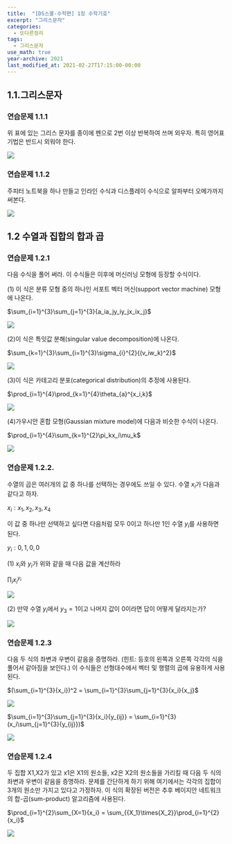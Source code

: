 ```yaml
---
title:  "[DS스쿨-수학편] 1장 수학기호"
excerpt: "그리스문자"
categories:
  - 또다른정리
tags:
  - 그리스문자
use_math: true
year-archive: 2021
last_modified_at: 2021-02-27T17:15:00-00:00
---
```


## 1.1.그리스문자

### 연습문제 1.1.1

위 표에 있는 그리스 문자를 종이에 펜으로 2번 이상 반복하여 쓰며 외우자. 특히 영어표기법은 반드시 외워야 한다.

![](/assets/images/math-1/1-1.png)

### 연습문제 1.1.2

주피터 노트북을 하나 만들고 인라인 수식과 디스플레이 수식으로 알파부터 오메가까지 써본다.

![](/assets/images/math-1/1-2.png)

## 1.2 수열과 집합의 합과 곱

### 연습문제 1.2.1

다음 수식을 풀어 써라. 이 수식들은 이후에 머신러닝 모형에 등장할 수식이다.

(1) 이 식은 분류 모형 중의 하나인 서포트 벡터 머신(support vector machine) 모형에 나온다.

$\sum_{i=1}^{3}\sum_{j=1}^{3}{a_ia_jy_iy_jx_ix_j}$

![](/assets/images/math-1/1-3.png)

(2)이 식은 특잇값 분해(singular value decomposition)에 나온다.

$\sum_{k=1}^{3}\sum_{i=1}^{3}\sigma_{i}^{2}{(v_iw_k)^2}$

![](/assets/images/math-1/1-4.png)

(3)이 식은 카테고리 분포(categorical distribution)의 추정에 사용된다.

$\prod_{i=1}^{4}\prod_{k=1}^{4}\theta_{a}^{x_i,k}$

![](/assets/images/math-1/1-5.png)

(4)가우시안 혼합 모형(Gaussian mixture model)에 다음과 비슷한 수식이 나온다.

$\prod_{i=1}^{4}\sum_{k=1}^{2}\pi_kx_i\mu_k$

![](/assets/images/math-1/1-6.png)

### 연습문제 1.2.2.

수열의 곱은 여러개의 값 중 하나를 선택하는 경우에도 쓰일 수 있다. 수열 $x_i$가 다음과 같다고 하자.

$x_i : x_1, x_2,x_3,x_4$

이 값 중 하나만 선택하고 싶다면 다음처럼 모두 0이고 하나만 1인 수열 $y_i$를 사용하면 된다.

$y_i:0,1,0,0$

(1) $x_i$와 $y_i$가 위와 같을 때 다음 값을 계산하라

$\prod_{i}{x_i}^{y_i}$

![](/assets/images/math-1/1-8.png)

(2) 만약 수열 $y_i$에서 $y_3=1$이고 나머지 값이 0이라면 답이 어떻게 달라지는가?

![](/assets/images/math-1/1-9.png)

### 연습문제 1.2.3

다음 두 식의 좌변과 우변이 같음을 증명하라. (힌트: 등호의 왼쪽과 오른쪽 각각의 식을 풀어서 같아짐을 보인다.) 이 수식들은 선형대수에서 벡터 및 행렬의 곱에 유용하게 사용된다.

$(\sum_{i=1}^{3}{x_i})^2 = \sum_{i=1}^{3}\sum_{j=1}^{3}{x_i}{x_j}$

![](/assets/images/math-1/1-10.png)

$\sum_{i=1}^{3}\sum_{j=1}^{3}{x_i}{y_{ij}} = \sum_{i=1}^{3}(x_i\sum_{j=1}^{3}{y_{ij}})$

![](/assets/images/math-1/1-11.png)

### 연습문제 1.2.4

두 집합 X1,X2가 있고 x1은 X1의 원소들, x2은 X2의 원소들을 가리킬 때 다음 두 식의 좌변과 우변이 같음을 증명하라. 문제를 간단하게 하기 위해 여기에서는 각각의 집합이 3개의 원소만 가지고 있다고 가정하자. 이 식의 확장된 버전은 추후 베이지안 네트워크의 합-곱(sum-product) 알고리즘에 사용된다.

$\prod_{i=1}^{2}\sum_{X=1}{x_i} = \sum_{{X_1}\times{X_2}}\prod_{i=1}^{2}{x_i}$

![](/assets/images/math-1/1-12.png)
